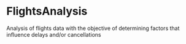 # FlightsAnalysis
Analysis of flights data with the objective of determining factors that influence delays and/or cancellations
